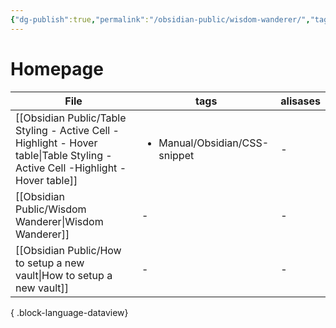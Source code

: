 ```yaml
---
{"dg-publish":true,"permalink":"/obsidian-public/wisdom-wanderer/","tags":["gardenEntry"]}
---
```


# Homepage
| File                                                                                                                              | tags                                          | alisases |
| --------------------------------------------------------------------------------------------------------------------------------- | --------------------------------------------- | -------- |
| [[Obsidian Public/Table Styling - Active Cell -Highlight - Hover table\|Table Styling - Active Cell -Highlight - Hover table]] | <ul><li>Manual/Obsidian/CSS-snippet</li></ul> | \-       |
| [[Obsidian Public/Wisdom Wanderer\|Wisdom Wanderer]]                                                                           | \-                                            | \-       |
| [[Obsidian Public/How to setup a new vault\|How to setup a new vault]]                                                         | \-                                            | \-       |

{ .block-language-dataview}

